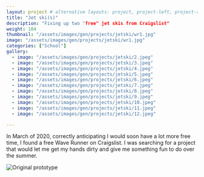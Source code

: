 ```yaml
---
layout: project # alternative layouts: project, project-left, project-right, project-top
title: "Jet ski(s)"
description: "Fixing up two "free" jet skis from Craigslist"
weight: 104
thumbnail: "/assets/images/gen/projects/jetski/wr1.jpg"
image: "/assets/images/gen/projects/jetski/wr1.jpg"
categories: ["School"]
gallery:
  - image: "/assets/images/gen/projects/jetski/2.jpeg"
  - image: "/assets/images/gen/projects/jetski/3.jpeg"
  - image: "/assets/images/gen/projects/jetski/4.jpeg"
  - image: "/assets/images/gen/projects/jetski/5.jpeg"
  - image: "/assets/images/gen/projects/jetski/6.jpeg"
  - image: "/assets/images/gen/projects/jetski/7.jpeg"
  - image: "/assets/images/gen/projects/jetski/8.jpeg"
  - image: "/assets/images/gen/projects/jetski/9.jpeg"
  - image: "/assets/images/gen/projects/jetski/10.jpeg"
  - image: "/assets/images/gen/projects/jetski/11.jpeg"
  - image: "/assets/images/gen/projects/jetski/12.jpeg"

---
```


In March of 2020, correctly anticipating I would soon have a lot more free time, I found a free Wave Runner on Craigslist. I was searching for a project that would let me get my hands dirty and give me something fun to do over the summer.

![Original prototype](/assets/images/gen/projects/jetski/header.jpg)

